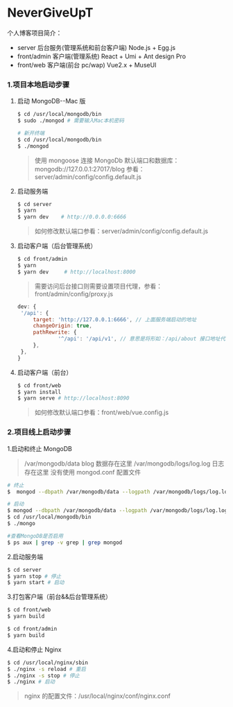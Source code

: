 # NeverGiveUpT

个人博客项目简介：

- server 后台服务(管理系统和前台客户端) Node.js + Egg.js
- front/admin 客户端(管理系统) React + Umi + Ant design Pro
- front/web 客户端(前台 pc/wap) Vue2.x + MuseUI

### 1.项目本地启动步骤

1. 启动 MongoDB--Mac 版

   ```bash
   $ cd /usr/local/mongodb/bin
   $ sudo ./mongod # 需要输入Mac本机密码

   # 新开终端
   $ cd /usr/local/mongodb/bin
   $ ./mongod
   ```

   > 使用 mongoose 连接 MongoDb 默认端口和数据库：
   > mongodb://127.0.0.1:27017/blog
   > 参看：server/admin/config/config.default.js

2. 启动服务端

   ```bash
   $ cd server
   $ yarn
   $ yarn dev    # http://0.0.0.0:6666
   ```

   > 如何修改默认端口参看：server/admin/config/config.default.js

3. 启动客户端（后台管理系统）

   ```bash
   $ cd front/admin
   $ yarn
   $ yarn dev     # http://localhost:8000
   ```

   > 需要访问后台接口则需要设置项目代理，参看：front/admin/config/proxy.js

   ```js
   dev: {
   	'/api': {
   		target: 'http://127.0.0.1:6666', // 上面服务端启动的地址
   		changeOrigin: true,
   		pathRewrite: {
   				'^/api': '/api/v1', // 意思是将形如：/api/about 接口地址代理成：/api/v1/about
   		},
   	},
   }
   ```

4. 启动客户端（前台）

   ```bash
   $ cd front/web
   $ yarn install
   $ yarn serve # http://localhost:8090
   ```

   > 如何修改默认端口参看：front/web/vue.config.js

### 2.项目线上启动步骤

1.启动和终止 MongoDB

> /var/mongodb/data blog 数据存在这里
> /var/mongodb/logs/log.log 日志存在这里
> 没有使用 mongod.conf 配置文件

```bash
# 终止
$  mongod --dbpath /var/mongodb/data --logpath /var/mongodb/logs/log.log --shutdown

# 启动
$ mongod --dbpath /var/mongodb/data --logpath /var/mongodb/logs/log.log --fork
$ cd /usr/local/mongodb/bin
$ ./mongo

#查看MongoDB是否启用
$ ps aux | grep -v grep | grep mongod

```

2.启动服务端

```bash
$ cd server
$ yarn stop # 停止
$ yarn start # 启动
```

3.打包客户端（前台&&后台管理系统）

```bash
$ cd front/web
$ yarn build

$ cd front/admin
$ yarn build
```

4.启动和停止 Nginx

```bash
$ cd /usr/local/nginx/sbin
$ ./nginx -s reload # 重启
$ ./nginx -s stop # 停止
$ ./nginx # 启动

```

> nginx 的配置文件：/usr/local/nginx/conf/nginx.conf
